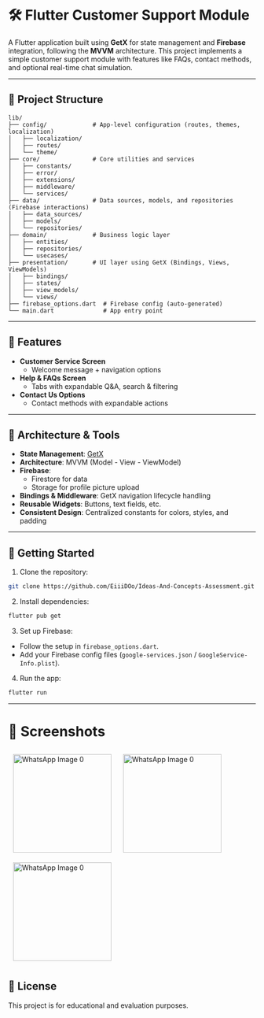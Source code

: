 # 🛠️ Flutter Customer Support Module

A Flutter application built using **GetX** for state management and **Firebase** integration, following the **MVVM** architecture. This project implements a simple customer support module with features like FAQs, contact methods, and optional real-time chat simulation.

---

## 📂 Project Structure

```
lib/
├── config/             # App-level configuration (routes, themes, localization)
│   ├── localization/
│   ├── routes/
│   └── theme/
├── core/               # Core utilities and services
│   ├── constants/
│   ├── error/
│   ├── extensions/
│   ├── middleware/
│   └── services/
├── data/               # Data sources, models, and repositories (Firebase interactions)
│   ├── data_sources/
│   ├── models/
│   └── repositories/
├── domain/             # Business logic layer
│   ├── entities/
│   ├── repositories/
│   └── usecases/
├── presentation/       # UI layer using GetX (Bindings, Views, ViewModels)
│   ├── bindings/
│   ├── states/
│   ├── view_models/
│   └── views/
├── firebase_options.dart  # Firebase config (auto-generated)
└── main.dart              # App entry point
```

---

## 🎯 Features

- **Customer Service Screen**
  - Welcome message + navigation options
- **Help & FAQs Screen**
  - Tabs with expandable Q&A, search & filtering
- **Contact Us Options**
  - Contact methods with expandable actions


---

## 🧪 Architecture & Tools

- **State Management**: [GetX](https://pub.dev/packages/get)
- **Architecture**: MVVM (Model - View - ViewModel)
- **Firebase**:
  - Firestore for data
  - Storage for profile picture upload
- **Bindings & Middleware**: GetX navigation lifecycle handling
- **Reusable Widgets**: Buttons, text fields, etc.
- **Consistent Design**: Centralized constants for colors, styles, and padding

---

## 🚀 Getting Started

1. Clone the repository:
```bash
git clone https://github.com/EiiiDOo/Ideas-And-Concepts-Assessment.git
```

2. Install dependencies:
```bash
flutter pub get
```

3. Set up Firebase:
- Follow the setup in `firebase_options.dart`.
- Add your Firebase config files (`google-services.json` / `GoogleService-Info.plist`).

4. Run the app:
```bash
flutter run
```

---
# 📸 Screenshots
<img src="https://github.com/user-attachments/assets/e2e02b2e-a024-485c-8815-1502b62318ff" alt="WhatsApp Image 0" width="200" style="margin:10"/>
<img src="https://github.com/user-attachments/assets/431938e1-72d7-489f-8f84-758e157ec02f" alt="WhatsApp Image 0" width="200" style="margin:10"/>
<img src="https://github.com/user-attachments/assets/116852f4-7663-40ba-8c3b-83f26ef0e641" alt="WhatsApp Image 0" width="200" style="margin:10"/>

## 📄 License

This project is for educational and evaluation purposes.
